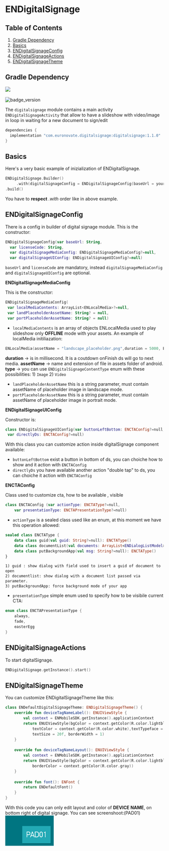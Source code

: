 # ENDigitalSignage

## Table of Contents

1. [Gradle Dependency](#Gradle-Dependency)
2. [Basics](#basics)
3. [ENDigitalSignageConfig](#ENDigitalSignageConfig)
4. [ENDigitalSignageActions](#ENDigitalSignageActions)
5. [ENDigitalSignageTheme](#ENDigitalSignageTheme)

## Gradle Dependency
![](https://badgen.net/badge/stable/1.1.0/blue)

![badge_version](slideshow.png)

The `digitalsignage` module contains a main activity `ENDigitalSignageActivity` that allow to have a slideshow with video/image in loop in waiting for a new document to sign/edit

```gradle
dependencies {
  implementation "com.euronovate.digitalsignage:digitalsignage:1.1.0"
}
```
## Basics

Here's a very basic example of inizialization of ENDigitalSignage.

```kotlin
ENDigitalSignage.Builder()
     .with(digitalSignageConfig = ENDigitalSignageConfig(baseUrl = yourServerUrl, licenseCode = yourLicenseCode, landPlaceholderAssetName = "landscape_placeholder.png", portPlaceholderAssetName = "portrait_placeholder.png"))
.build()
```
You have to **respect** *.with* order like in above example.

## ENDigitalSignageConfig

There is a config in builder of digital signage module.
This is the constructor:

```kotlin
ENDigitalSignageConfig(var baseUrl: String,
  var licenseCode: String,
  var digitalSignageMediaConfig: ENDigitalSignageMediaConfig?=null,  
  var digitalSignageUIConfig: ENDigitalSignageUIConfig?=null)
```
`baseUrl` and `licenseCode` are mandatory, instead `digitalSignageMediaConfig` and `digitalSignageUIConfig` are optional.

**ENDigitalSignageMediaConfig**

This is the constructor:
```kotlin
ENDigitalSignageMediaConfig(
 var localMediaContents: ArrayList<ENLocalMedia>?=null,  
 var landPlaceholderAssetName: String? = null,  
 var portPlaceholderAssetName: String? = null)
 ```
- `localMediaContents` is an array of objects ENLocalMedia used to play slideshow only **OFFLINE** mode with your assets. 
   An example of localMedia initiliazation:
```kotlin
ENLocalMedia(assetName = "landscape_placeholder.png",duration = 5000, ENDigitalSignageContentType.Image)
 ```
**duration** -> is in millisecond. It is a coutdown onFinish ds will go to next media.
**assetName** -> name and extension of file in assets folder of android.
**type** -> you can use `ENDigitalSignageContentType` enum with these possibilities: 1) `Image` 2) `Video`
- `landPlaceholderAssetName` this is a string parameter, must contain assetName of placeholder image in landscape mode.
-  `portPlaceholderAssetName` this is a string parameter, must contain assetName of placeholder image in portrait mode.

**ENDigitalSignageUIConfig**

Constructor is:
```kotlin
class ENDigitalSignageUIConfig(var buttonLeftBottom: ENCTAConfig?=null,  
 var directlyDs: ENCTAConfig?=null)
 ```
With this class you can customize action inside digitalSignage component available:
- `buttonLeftBottom` exist a button in bottom of ds, you can choiche how to show and it action with `ENCTAConfig`
- `directlyDs` you have available another action "double tap" to ds, you can choiche it action with `ENCTAConfig`

**ENCTAConfig**

Class used to customize cta, how to be available , visible

```kotlin
class ENCTAConfig (var actionType: ENCTAType?=null,  
    var presentationType: ENCTAPresentationType?=null) 
```

- `actionType` is a sealed class used like an enum, at this moment we have this operation allowed:

```kotlin
sealed class ENCTAType {  
    data class guid(val guid: String?=null): ENCTAType()  
    data class documentList(val documents: ArrayList<ENDialogListModel>): ENCTAType()  
    data class putBackgroundApp(val msg: String?=null): ENCTAType()  
}
```
	1) guid : show dialog with field used to insert a guid of document to open
	2) documentlist: show dialog with a document list passed via parameter.
	3) putBackgroundApp: force background mode of your app

- `presentationType` simple enum used to specify how to be visibile current CTA:
```kotlin
enum class ENCTAPresentationType {  
    always,  
    fade,  
    easterEgg  
}
```
## ENDigitalSignageActions

To start digitalSignage. 

```kotlin
ENDigitalSignage.getInstance().start()
```


## ENDigitalSignageTheme

You can customize ENDigitalSignageTheme like this:

```kotlin
class ENDefaultDigitalSignageTheme: ENDigitalSignageTheme() {
    override fun deviceTagNameLabel(): ENUIViewStyle {
        val context = ENMobileSDK.getInstance().applicationContext
        return ENUIViewStyle(bgColor = context.getColor(R.color.lightblue),
            textColor = context.getColor(R.color.white),textTypeface = font().light(),
            textSize = 20f, borderWidth = 1)
    }

    override fun deviceTagNameLayout(): ENUIViewStyle {
        val context = ENMobileSDK.getInstance().applicationContext
        return ENUIViewStyle(bgColor = context.getColor(R.color.lightblue),
            borderColor = context.getColor(R.color.gray))
    }

    override fun font(): ENFont {
        return ENDefaultFont()
    }
}
```
With this code you can only edit layout and color of **DEVICE NAME**, on bottom right of digital signage. 
You can see screenshoot:(PAD01)
![tag](tag.png)